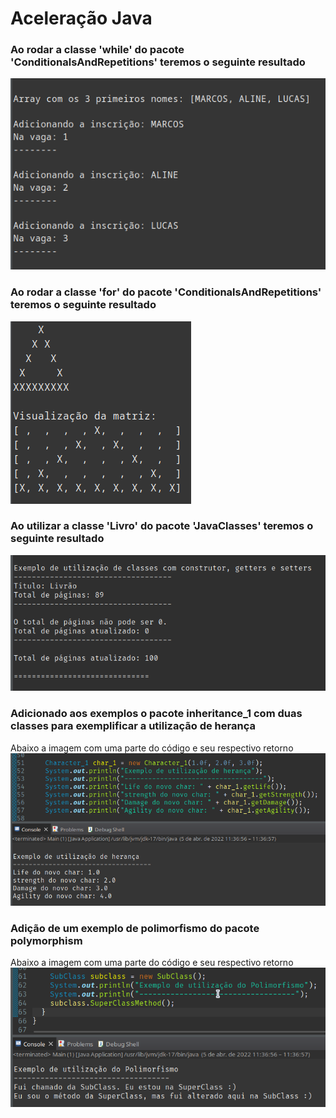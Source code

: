 # Aceleração Java

### Ao rodar a classe 'while' do pacote 'ConditionalsAndRepetitions' teremos o seguinte resultado
![while output](images/class_while.png)

### Ao rodar a classe 'for'  do pacote 'ConditionalsAndRepetitions' teremos o seguinte resultado
![for output](images/class_for.png)

### Ao utilizar a classe 'Livro' do pacote 'JavaClasses' teremos o seguinte resultado
![Class Livro output](images/class_livro.png)

### Adicionado aos exemplos o pacote inheritance_1 com duas classes para exemplificar a utilização de herança
Abaixo a imagem com uma parte do código e seu respectivo retorno
![Class Character output](images/class_character.png)

### Adição de um exemplo de polimorfismo do pacote polymorphism
Abaixo a imagem com uma parte do código e seu respectivo retorno
![Class polymorphism output](images/class_subclass.png)

